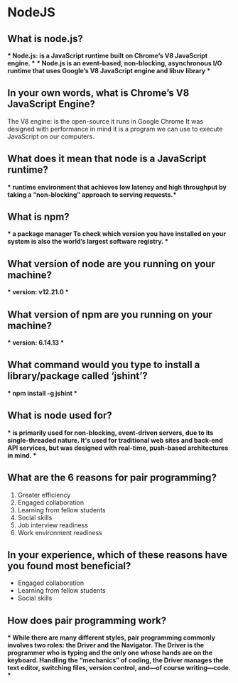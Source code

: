 # NodeJS

## What is node.js?
__* Node.js: is a JavaScript runtime built on Chrome’s V8 JavaScript engine. *__
__* Node.js is an event-based, non-blocking, asynchronous I/O runtime that uses Google’s V8 JavaScript engine and libuv library *__

## In your own words, what is Chrome’s V8 JavaScript Engine?

The V8 engine: is the open-source it runs in Google Chrome  It was designed with performance in mind it is a program we can use to execute JavaScript on our computers. 

## What does it mean that node is a JavaScript runtime?

__* runtime environment that achieves low latency and high throughput by taking a “non-blocking” approach to serving requests.*__


## What is npm?

__* a package manager To check which version you have installed on your system is also the world’s largest software registry. *__

## What version of node are you running on your machine?

__* version: v12.21.0 *__

## What version of npm are you running on your machine?

__* version: 6.14.13 *__

## What command would you type to install a library/package called ‘jshint’?

__* npm install -g jshint *__

## What is node used for?

__* is primarily used for non-blocking, event-driven servers, due to its single-threaded nature. It's used for traditional web sites and back-end API services, but was designed with real-time, push-based architectures in mind. *__


## What are the 6 reasons for pair programming?

1. Greater efficiency
2. Engaged collaboration
3. Learning from fellow students
4. Social skills
5. Job interview readiness
6. Work environment readiness

## In your experience, which of these reasons have you found most beneficial?

* Engaged collaboration
* Learning from fellow students
* Social skills

## How does pair programming work?

__* While there are many different styles, pair programming commonly involves two roles: the Driver and the Navigator. The Driver is the programmer who is typing and the only one whose hands are on the keyboard. Handling the “mechanics” of coding, the Driver manages the text editor, switching files, version control, and—of course writing—code. *__